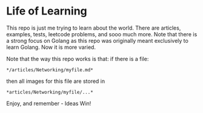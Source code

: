 # Life of Learning
This repo is just me trying to learn about the world. There are articles, examples, tests, leetcode problems, and sooo much more. Note that there is a strong focus on Golang as this repo was originally meant exclusively to learn Golang. Now it is more varied.

Note that the way this repo works is that:
if there is a file:  
    
    */articles/Networking/myfile.md*  

then all images for this file are stored in  
    
    *articles/Networking/myfile/...*  





Enjoy, and remember - Ideas Win!


